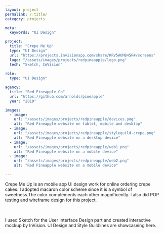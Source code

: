 ```yaml
---
layout: project
permalink: /:title/
category: projects

meta:
  keywords: "UI Design"

project:
  title: "Crepe Me Up"
  type: "UI Design"
  url: "https://projects.invisionapp.com/share/KRV5A6MB45F#/screens"
  logo: "/assets/images/projects/redpineapple/logo.png"
  tech: "Sketch, InVision"
  
role:
  type: "UI Design"

agency:
  title: "Red Pineapple Co"
  url: "https://github.com/arnolds/pineapple"
  year: "2019"

images:
  - image:
    url: "/assets/images/projects/redpineapple/devices.png"
    alt: "Red Pineapple website on tablet, mobile and desktop"
  - image:
    url: "/assets/images/projects/redpineapple/styleguild-crepe.png"
    alt: "Red Pineapple website on a desktop device"
  - image:
    url: "/assets/images/projects/redpineapple/web1.png"
    alt: "Red Pineapple website on a mobile device"
  - image:
    url: "/assets/images/projects/redpineapple/web2.png"
    alt: "Red Pineapple website on a mobile device"
 
---
```

<p>Crepe Me Up is an mobile app UI design work for online ordering crepe cakes. I adopted macaron color scheme since it is a symbol of sweetness.The color complements each other magnificently. I also did POP testing and wireframe design for this project.
   
 <br><br>I used Sketch for the User Interface Design part and created interactive mockup by InVision. UI Design and Style Guildlines are showcaseing here.</p>
